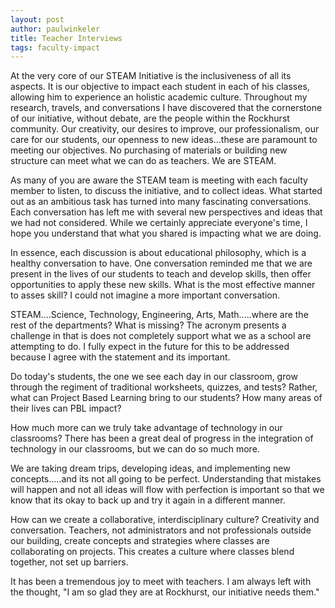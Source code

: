 ```yaml
---
layout: post
author: paulwinkeler
title: Teacher Interviews
tags: faculty-impact
---
```


At the very core of our STEAM Initiative is the inclusiveness of all its aspects.  It is our objective to impact each student in each of his classes, allowing him to experience an holistic academic culture.  Throughout my research, travels, and conversations I have discovered that the cornerstone of our initiative, without debate, are the people within the Rockhurst community.  Our creativity, our desires to improve, our professionalism, our care for our students, our openness to new ideas...these are paramount to meeting our objectives.  No purchasing of materials or building new structure can meet what we can do as teachers.  We are STEAM.  

As many of you are aware the STEAM team is meeting with each faculty member to listen, to discuss the initiative, and to collect ideas.  What started out as an ambitious task has turned into many fascinating conversations.  Each conversation has left me with several new perspectives and ideas that we had not considered.  While we certainly appreciate everyone's time, I hope you understand that what you shared is impacting what we are doing.

In essence, each discussion is about educational philosophy, which is a healthy conversation to have.  One conversation reminded me that we are present in the lives of our students to teach and develop skills, then offer opportunities to apply these new skills.  What is the most effective manner to asses skill?  I could not imagine a more important conversation.  

STEAM....Science, Technology, Engineering, Arts, Math.....where are the rest of the departments?  What is missing?  The acronym presents a challenge in that is does not completely support what we as a school are attempting to do.  I fully expect in the future for this to be addressed because I agree with the statement and its important.

Do today's students, the one we see each day in our classroom, grow through the regiment of traditional worksheets, quizzes, and tests?  Rather, what can Project Based Learning bring to our students?  How many areas of their lives can PBL impact?

How much more can we truly take advantage of technology in our classrooms?  There has been a great deal of progress in the integration of technology in our classrooms, but we can do so much more.

We are taking dream trips, developing ideas, and implementing new concepts.....and its not all going to be perfect.  Understanding that mistakes will happen and not all ideas will flow with perfection is important so that we know that its okay to back up and try it again in a different manner.

How can we create a collaborative, interdisciplinary culture?  Creativity and conversation.  Teachers, not administrators and not professionals outside our building, create concepts and strategies where classes are collaborating on projects.  This creates a culture where classes blend together, not set up barriers.

It has been a tremendous joy to meet with teachers.  I am always left with the thought, "I am so glad they are at Rockhurst, our initiative needs them."